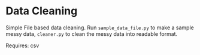 # Data Cleaning
Simple File based data cleaning. Run `sample_data_file.py` to make a sample messy data, `cleaner.py` to clean the messy data into readable format.

Requires: csv
